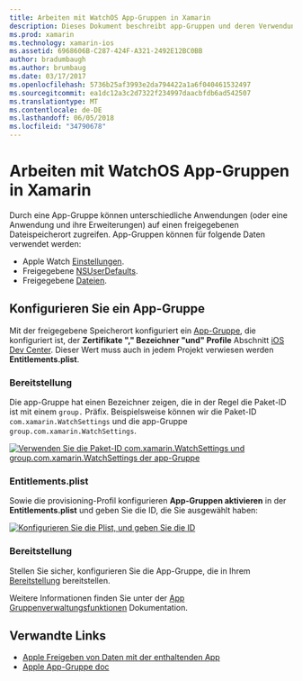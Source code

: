 ```yaml
---
title: Arbeiten mit WatchOS App-Gruppen in Xamarin
description: Dieses Dokument beschreibt app-Gruppen und deren Verwendung in einer Anwendung WatchOS. Es wird erläutert, wie eine app-Verwaltungsgruppe, die Bereitstellung von Anforderungen, Entitlements.plist Überlegungen und die Bereitstellung konfigurieren.
ms.prod: xamarin
ms.technology: xamarin-ios
ms.assetid: 6968606B-C287-424F-A321-2492E12BC0BB
author: bradumbaugh
ms.author: brumbaug
ms.date: 03/17/2017
ms.openlocfilehash: 5736b25af3993e2da794422a1a6f040461532497
ms.sourcegitcommit: ea1dc12a3c2d7322f234997daacbfdb6ad542507
ms.translationtype: MT
ms.contentlocale: de-DE
ms.lasthandoff: 06/05/2018
ms.locfileid: "34790678"
---
```

# <a name="working-with-watchos-app-groups-in-xamarin"></a>Arbeiten mit WatchOS App-Gruppen in Xamarin


Durch eine App-Gruppe können unterschiedliche Anwendungen (oder eine Anwendung und ihre Erweiterungen) auf einen freigegebenen Dateispeicherort zugreifen. App-Gruppen können für folgende Daten verwendet werden:

- Apple Watch [Einstellungen](~/ios/watchos/app-fundamentals/settings.md).
- Freigegebene [NSUserDefaults](~/ios/watchos/app-fundamentals/parent-app.md#nsuserdefaults).
- Freigegebene [Dateien](~/ios/watchos/app-fundamentals/parent-app.md#files).

## <a name="configure-an-app-group"></a>Konfigurieren Sie ein App-Gruppe

Mit der freigegebene Speicherort konfiguriert ein [App-Gruppe](https://developer.apple.com/library/ios/documentation/Miscellaneous/Reference/EntitlementKeyReference/Chapters/EnablingAppSandbox.html#//apple_ref/doc/uid/TP40011195-CH4-SW19), die konfiguriert ist, der **Zertifikate "," Bezeichner "und" Profile** Abschnitt [iOS Dev Center](https://developer.apple.com/devcenter/ios/). Dieser Wert muss auch in jedem Projekt verwiesen werden **Entitlements.plist**.

### <a name="provisioning"></a>Bereitstellung

Die app-Gruppe hat einen Bezeichner zeigen, die in der Regel die Paket-ID ist mit einem `group.` Präfix. Beispielsweise können wir die Paket-ID `com.xamarin.WatchSettings` und die app-Gruppe `group.com.xamarin.WatchSettings`.

[![](app-groups-images/app-group-sml.png "Verwenden Sie die Paket-ID com.xamarin.WatchSettings und group.com.xamarin.WatchSettings der app-Gruppe")](app-groups-images/app-group.png#lightbox)

### <a name="entitlementsplist"></a>Entitlements.plist

Sowie die provisioning-Profil konfigurieren **App-Gruppen aktivieren** in der **Entitlements.plist** und geben Sie die ID, die Sie ausgewählt haben:

[![](app-groups-images/entitlements-sml.png "Konfigurieren Sie die Plist, und geben Sie die ID")](app-groups-images/entitlements.png#lightbox)


### <a name="deployment"></a>Bereitstellung

Stellen Sie sicher, konfigurieren Sie die App-Gruppe, die in Ihrem [Bereitstellung](~/ios/watchos/deploy-test/index.md#App_Groups) bereitstellen.


Weitere Informationen finden Sie unter der [App Gruppenverwaltungsfunktionen](~/ios/deploy-test/provisioning/capabilities/app-groups-capabilities.md) Dokumentation.


## <a name="related-links"></a>Verwandte Links

- [Apple Freigeben von Daten mit der enthaltenden App](https://developer.apple.com/library/ios/documentation/General/Conceptual/ExtensibilityPG/ExtensionScenarios.html)
- [Apple App-Gruppe doc](https://developer.apple.com/library/ios/documentation/Miscellaneous/Reference/EntitlementKeyReference/Chapters/EnablingAppSandbox.html#//apple_ref/doc/uid/TP40011195-CH4-SW19)
